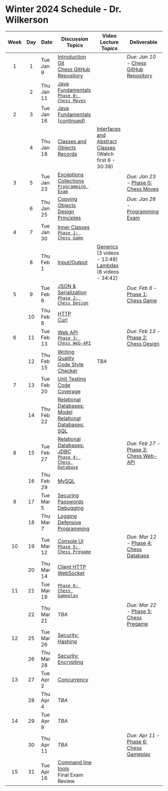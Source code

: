 # Winter 2024 Schedule - Dr. Wilkerson

| Week | Day | Date       | Discussion Topics                                                | Video Lecture Topics            | Deliverable                              |
| :--: | :-: | ---------- | ----------------------------------------------------------------- | ------------------------------- | ---------------------------------------- |
|  1   |  1  | Tue Jan 9  | [Introduction](https://github.com/softwareconstruction240/softwareconstruction/blob/main/instruction/introduction/introduction.md)<br /> [Git](https://github.com/softwareconstruction240/softwareconstruction/blob/main/instruction/git/git.md)<br /> [Chess GitHub Repository](https://github.com/softwareconstruction240/softwareconstruction/blob/main/chess/chess-github-repository/chess-github-repository.md) |                                 | _Due: Jan 10_ - [Chess GitHub Repository](https://github.com/softwareconstruction240/softwareconstruction/blob/main/chess/chess-github-repository/chess-github-repository.md) |
|      |  2  | Thu Jan 11 | [Java Fundamentals](https://github.com/softwareconstruction240/softwareconstruction/blob/main/instruction/java-fundamentals/java-fundamentals.md)<br/> [`Phase 0: Chess Moves`](https://github.com/softwareconstruction240/softwareconstruction/blob/main/chess/0-chess-moves/chess-moves.md) | | |
|  2   |  3  | Tue Jan 16 | [Java Fundamentals (continued)](https://github.com/softwareconstruction240/softwareconstruction/blob/main/instruction/java-fundamentals/java-fundamentals.md) | | |
|      |  4  | Thu Jan 18 | [Classes and Objects](https://github.com/softwareconstruction240/softwareconstruction/blob/main/instruction/classes-and-objects/classes-and-objects.md)<br /> [Records](https://github.com/softwareconstruction240/softwareconstruction/blob/main/instruction/records/records.md) | [Interfaces and Abstract Classes](https://github.com/softwareconstruction240/softwareconstruction/blob/main/instruction/interfaces-abstract-classes/interfaces-and-abstract-classes.md)<br /> (Watch first 6 - 30:38) | |
|  3   |  5  | Tue Jan 23 | [Exceptions](https://github.com/softwareconstruction240/softwareconstruction/blob/main/instruction/exceptions/exceptions.md)<br /> [Collections](https://github.com/softwareconstruction240/softwareconstruction/blob/main/instruction/collections/collections.md)<br/> [`Programming Exam`](https://byu.instructure.com/courses/24410/assignments) | | _Due: Jan 23_ - [Phase 0: Chess Moves](https://github.com/softwareconstruction240/softwareconstruction/blob/main/chess/0-chess-moves/chess-moves.md) |
|      |  6  | Thu Jan 25 | [Copying Objects](https://github.com/softwareconstruction240/softwareconstruction/blob/main/instruction/copying-objects/copying-objects.md)<br /> [Design Principles](https://github.com/softwareconstruction240/softwareconstruction/blob/main/instruction/design-principles/design-principles.md) | | _Due: Jan 26_ - [Programming Exam](https://byu.instructure.com/courses/24410/assignments) |
|  4   |  7  | Tue Jan 30 | [Inner Classes](https://github.com/softwareconstruction240/softwareconstruction/blob/main/instruction/inner-classes/inner-classes.md)<br/> [`Phase 1: Chess Game`](https://github.com/softwareconstruction240/softwareconstruction/blob/main/chess/1-chess-game/chess-game.md) | | |
|      |  8  | Thu Feb 1  | [Input/Output](https://github.com/softwareconstruction240/softwareconstruction/blob/main/instruction/io/io.md) | [Generics](https://github.com/softwareconstruction240/softwareconstruction/blob/main/instruction/generics/generics.md) (3 videos - 12:48)<br/>[Lambdas](https://github.com/softwareconstruction240/softwareconstruction/blob/main/instruction/lambdas/lambdas.md) (8 videos - 34:42) | |
|  5   |  9  | Tue Feb 6  | [JSON & Serialization](https://github.com/softwareconstruction240/softwareconstruction/blob/main/instruction/json/json.md)<br/> [`Phase 2: Chess Design`](https://github.com/softwareconstruction240/softwareconstruction/blob/main/chess/2-server-design/server-design.md) | |  _Due: Feb 6_ - [Phase 1: Chess Game](https://github.com/softwareconstruction240/softwareconstruction/blob/main/chess/1-chess-game/chess-game.md) |
|      | 10  | Thu Feb 8  | [HTTP](https://github.com/softwareconstruction240/softwareconstruction/blob/main/instruction/http/http.md)<br /> [Curl](https://github.com/softwareconstruction240/softwareconstruction/blob/main/instruction/curl/curl.md) | | |
|  6   | 11  | Tue Feb 13 | [Web API](https://github.com/softwareconstruction240/softwareconstruction/blob/main/instruction/web-api/web-api.md)<br/>[`Phase 3: Chess Web-API`](https://github.com/softwareconstruction240/softwareconstruction/blob/main/chess/3-web-api/web-api.md) | |  _Due: Feb 13_ - [Phase 2: Chess Design](https://github.com/softwareconstruction240/softwareconstruction/blob/main/chess/2-server-design/server-design.md) |
|      | 12  | Thu Feb 15 | [Writing Quality](https://github.com/softwareconstruction240/softwareconstruction/blob/main/instruction/quality-code/quality-code.md)<br /> [Code Style Checker](https://github.com/softwareconstruction240/softwareconstruction/blob/main/instruction/style-checker/style-checker.md) | _TBA_ | |
|  7   | 13  | Tue Feb 20 | [Unit Testing](https://github.com/softwareconstruction240/softwareconstruction/blob/main/instruction/unit-testing/unit-testing.md)<br /> [Code Coverage](https://github.com/softwareconstruction240/softwareconstruction/blob/main/instruction/code-coverage/code-coverage.md) | | |
|      | 14  | Thu Feb 22 | [Relational Databases: Model](https://github.com/softwareconstruction240/softwareconstruction/blob/main/instruction/db-model/db-model.md)<br /> [Relational Databases: SQL](https://github.com/softwareconstruction240/softwareconstruction/blob/main/instruction/db-sql/db-sql.md) | |  |
|  8   | 15  | Tue Feb 27 | [Relational Databases: JDBC](https://github.com/softwareconstruction240/softwareconstruction/blob/main/instruction/db-jdbc/db-jdbc.md)<br/> [`Phase 4: Chess Database`](https://github.com/softwareconstruction240/softwareconstruction/blob/main/chess/4-database/database.md) | |  _Due: Feb 27_ - [Phase 3: Chess Web-API](https://github.com/softwareconstruction240/softwareconstruction/blob/main/chess/3-web-api/web-api.md)  |
|      | 16  | Thu Feb 29 | [MySQL](https://github.com/softwareconstruction240/softwareconstruction/blob/main/instruction/mysql/mysql.md) | | |
|  9   | 17  | Tue Mar 5  | [Securing Passwords](https://github.com/softwareconstruction240/softwareconstruction/blob/main/instruction/securing-passwords/securing-passwords.md)<br /> [Debugging](https://github.com/softwareconstruction240/softwareconstruction/blob/main/instruction/debugging/debugging.md) | | |
|      | 18  | Thu Mar 7  | [Logging](https://github.com/softwareconstruction240/softwareconstruction/blob/main/instruction/logging/logging.md)<br /> [Defensive Programming](https://github.com/softwareconstruction240/softwareconstruction/blob/main/instruction/defensive-programming/defensive-programming.md) | | |
|  10  | 19  | Tue Mar 12 | [Console UI](https://github.com/softwareconstruction240/softwareconstruction/blob/main/instruction/console-ui/console-ui.md)<br/> [`Phase 5: Chess Pregame`](https://github.com/softwareconstruction240/softwareconstruction/blob/main/chess/5-pregame/pregame.md) | |  _Due: Mar 12_ - [Phase 4: Chess Database](https://github.com/softwareconstruction240/softwareconstruction/blob/main/chess/4-database/database.md) |
|      | 20  | Thu Mar 14 | [Client HTTP](https://github.com/softwareconstruction240/softwareconstruction/blob/main/instruction/web-api/web-api.md)<br /> [WebSocket](https://github.com/softwareconstruction240/softwareconstruction/blob/main/instruction/websocket/websocket.md) | | |
|  11  | 21  | Tue Mar 19 | [`Phase 6: Chess Gameplay`](https://github.com/softwareconstruction240/softwareconstruction/blob/main/chess/6-gameplay/gameplay.md) | | |
|      | 22  | Thu Mar 21 | _TBA_ | |  _Due: Mar 22_ - [Phase 5: Chess Pregame](https://github.com/softwareconstruction240/softwareconstruction/blob/main/chess/5-pregame/pregame.md)  |
|  12  | 25  | Tue Mar 26 | [Security: Hashing](https://github.com/softwareconstruction240/softwareconstruction/blob/main/instruction/computer-security/computer-security.md) | | |
|      | 26  | Thu Mar 28 | [Security: Encrypting](https://github.com/softwareconstruction240/softwareconstruction/blob/main/instruction/computer-security/computer-security.md) | | |
|  13  | 27  | Tue Apr 2  | [Concurrency](https://github.com/softwareconstruction240/softwareconstruction/blob/main/instruction/concurrency/concurrency.md) | | |
|      | 28  | Thu Apr 4  | _TBA_ | | |
|  14  | 29  | Tue Apr 9  | _TBA_ | | |
|      | 30  | Thu Apr 11 | _TBA_ | |  _Due: Apr 11_ - [Phase 6: Chess Gameplay](https://github.com/softwareconstruction240/softwareconstruction/blob/main/chess/6-gameplay/gameplay.md) |
|  15  | 31  | Tue Apr 16 | [Command line tools](https://github.com/softwareconstruction240/softwareconstruction/blob/main/instruction/command-line-builds/command-line-builds.md)<br /> Final Exam Review | | |
